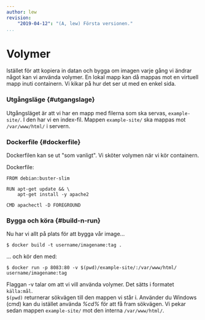 ```yaml
---
author: lew
revision:
    "2019-04-12": "(A, lew) Första versionen."
...
```

Volymer
=======================

Istället för att kopiera in datan och bygga om imagen varje gång vi ändrar något kan vi använda volymer. En lokal mapp kan då mappas mot en virtuell mapp inuti containern. Vi kikar på hur det ser ut med en enkel sida.


### Utgångsläge {#utgangslage}

Utgångsläget är att vi har en mapp med filerna som ska servas, `example-site/`. I den har vi en index-fil. Mappen `example-site/` ska mappas mot `/var/www/html/` i servern.



### Dockerfile {#dockerfile}

Dockerfilen kan se ut "som vanligt". Vi sköter volymen när vi kör containern.

Dockerfile:

```
FROM debian:buster-slim

RUN apt-get update && \
    apt-get install -y apache2

CMD apachectl -D FOREGROUND
```



### Bygga och köra {#build-n-run}

Nu har vi allt på plats för att bygga vår image...

```
$ docker build -t username/imagename:tag .
```

... och kör den med:

```
$ docker run -p 8083:80 -v $(pwd)/example-site/:/var/www/html/ username/imagename:tag
```

Flaggan -v talar om att vi vill använda volymer. Det sätts i formatet `källa:mål`.  
`$(pwd)` returnerar sökvägen till den mappen vi står i. Använder du Windows (cmd) kan du istället använda *%cd%* för att få fram sökvägen. Vi pekar sedan mappen `example-site/` mot den interna `/var/www/html/`.
